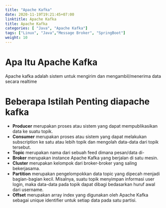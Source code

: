 ```yaml
---
title: "Apache Kafka"
date: 2020-11-19T19:21:45+07:00
linktitle: Apache Kafka
title: Apache Kafka
categories: [ "Java", "Apache Kafka"]
tags: ["Linux", "Java","Message Broker", "SpringBoot"]
weight: 10
---
```


# Apa Itu Apache Kafka 
Apache kafka adalah sistem untuk mengirim dan mengambil/menerima data secara realtime 

# Beberapa Istilah Penting diapache kafka 

 - **Producer** merupakan proses atau sistem yang dapat mempublikasikan data ke suatu topik. 
 - **Consumer** merupakan proses atau sistem yang dapat melakukan subscription ke satu atau lebih topik dan mengolah data-data dari topik tersebut.
 - **Topic** merupakan nama dari sebuah feed dimana pesan/data di-
 - **Broker** merupakan instance Apache Kafka yang berjalan di satu mesin.
 - **Cluster** merupakan kelompok dari broker-broker yang saling bekerjasama.
 - **Partition** merupakan pengelompokkan data topic yang dipecah menjadi bagian-bagian kecil. Misalnya, suatu topik menyimpan informasi user login, maka data-data pada topik dapat dibagi bedasarkan huruf awal dari username.
 - **Offset** merupakan array index yang digunakan oleh Apache Kafka sebagai unique identifier untuk setiap data pada satu partisi.

